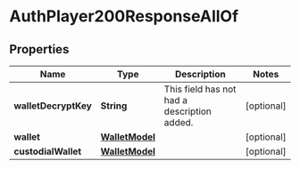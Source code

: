 

# AuthPlayer200ResponseAllOf

## Properties

Name | Type | Description | Notes
------------ | ------------- | ------------- | -------------
**walletDecryptKey** | **String** | This field has not had a description added. |  [optional]
**wallet** | [**WalletModel**](WalletModel.md) |  |  [optional]
**custodialWallet** | [**WalletModel**](WalletModel.md) |  |  [optional]




